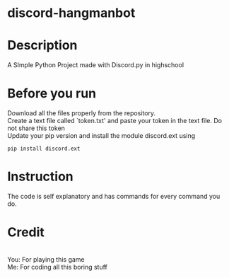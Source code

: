 # discord-hangmanbot 

# Description
A SImple Python Project made with Discord.py in highschool

# Before you run
Download all the files properly from the repository.<br />
Create a text file called `token.txt' and paste your token in the text file. Do not share this token<br />
Update your pip version and install the module discord.ext using 
```
pip install discord.ext
```

# Instruction
The code is self explanatory and has commands for every command you do.

# Credit
<br />
You: For playing this game<br />
Me: For coding all this boring stuff
